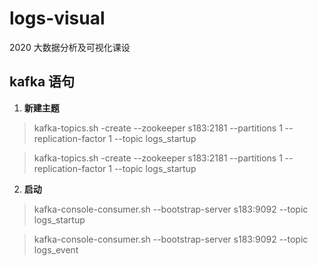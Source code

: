 # logs-visual
 2020 大数据分析及可视化课设

## kafka 语句
1. **新建主题**
> kafka-topics.sh -create --zookeeper s183:2181 --partitions 1 --replication-factor 1 --topic logs_startup

> kafka-topics.sh -create --zookeeper s183:2181 --partitions 1 --replication-factor 1 --topic logs_startup

2. **启动**
> kafka-console-consumer.sh --bootstrap-server s183:9092 --topic logs_startup

> kafka-console-consumer.sh --bootstrap-server s183:9092 --topic logs_event